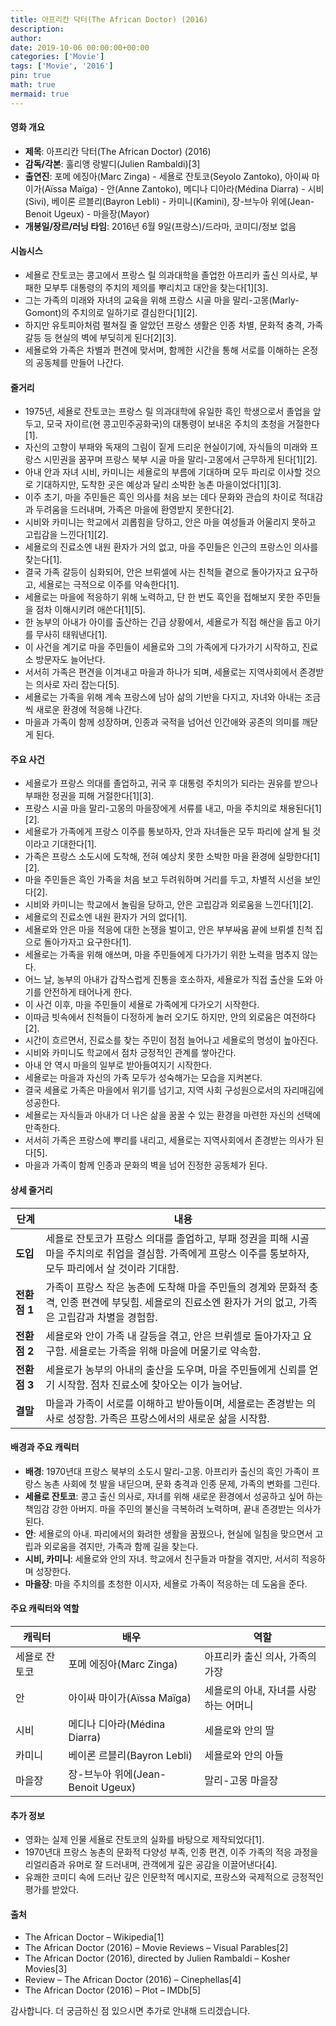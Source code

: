 ```yaml
---
title: 아프리칸 닥터(The African Doctor) (2016)
description: 
author: 
date: 2019-10-06 00:00:00+00:00
categories: ['Movie']
tags: ['Movie', '2016']
pin: true
math: true
mermaid: true
---
```

#### 영화 개요

- **제목**: 아프리칸 닥터(The African Doctor) (2016)  
- **감독/각본**: 훌리앵 랑발디(Julien Rambaldi)[3]  
- **출연진**: 포메 에징아(Marc Zinga) - 세욜로 잔토코(Seyolo Zantoko), 아이싸 마이가(Aïssa Maïga) - 안(Anne Zantoko), 메디나 디아라(Médina Diarra) - 시비(Sivi), 베이론 르블리(Bayron Lebli) - 카미니(Kamini), 장-브누아 위에(Jean-Benoit Ugeux) - 마을장(Mayor)  
- **개봉일/장르/러닝 타임**: 2016년 6월 9일(프랑스)/드라마, 코미디/정보 없음  

#### 시놉시스

- 세욜로 잔토코는 콩고에서 프랑스 릴 의과대학을 졸업한 아프리카 출신 의사로, 부패한 모부투 대통령의 주치의 제의를 뿌리치고 대안을 찾는다[1][3].
- 그는 가족의 미래와 자녀의 교육을 위해 프랑스 시골 마을 말리-고몽(Marly-Gomont)의 주치의로 일하기로 결심한다[1][2].
- 하지만 유토피아처럼 펼쳐질 줄 알았던 프랑스 생활은 인종 차별, 문화적 충격, 가족 갈등 등 현실의 벽에 부딪히게 된다[2][3].
- 세욜로와 가족은 차별과 편견에 맞서며, 함께한 시간을 통해 서로를 이해하는 온정의 공동체를 만들어 나간다.

#### 줄거리

- 1975년, 세욜로 잔토코는 프랑스 릴 의과대학에 유일한 흑인 학생으로서 졸업을 앞두고, 모국 자이르(현 콩고민주공화국)의 대통령이 보내온 주치의 초청을 거절한다[1].
- 자신의 고향이 부패와 독재의 그림이 짙게 드리운 현실이기에, 자식들의 미래와 프랑스 시민권을 꿈꾸며 프랑스 북부 시골 마을 말리-고몽에서 근무하게 된다[1][2].
- 아내 안과 자녀 시비, 카미니는 세욜로의 부름에 기대하며 모두 파리로 이사할 것으로 기대하지만, 도착한 곳은 예상과 달리 소박한 농촌 마을이었다[1][3].
- 이주 초기, 마을 주민들은 흑인 의사를 처음 보는 데다 문화와 관습의 차이로 적대감과 두려움을 드러내며, 가족은 마을에 환영받지 못한다[2].
- 시비와 카미니는 학교에서 괴롭힘을 당하고, 안은 마을 여성들과 어울리지 못하고 고립감을 느낀다[1][2].
- 세욜로의 진료소엔 내원 환자가 거의 없고, 마을 주민들은 인근의 프랑스인 의사를 찾는다[1].
- 결국 가족 갈등이 심화되어, 안은 브뤼셀에 사는 친척들 곁으로 돌아가자고 요구하고, 세욜로는 극적으로 이주를 약속한다[1].
- 세욜로는 마을에 적응하기 위해 노력하고, 단 한 번도 흑인을 접해보지 못한 주민들을 점차 이해시키려 애쓴다[1][5].
- 한 농부의 아내가 아이를 출산하는 긴급 상황에서, 세욜로가 직접 해산을 돕고 아기를 무사히 태워낸다[1].
- 이 사건을 계기로 마을 주민들이 세욜로와 그의 가족에게 다가가기 시작하고, 진료소 방문자도 늘어난다.
- 서서히 가족은 편견을 이겨내고 마을과 하나가 되며, 세욜로는 지역사회에서 존경받는 의사로 자리 잡는다[5].
- 세욜로는 가족을 위해 계속 프랑스에 남아 삶의 기반을 다지고, 자녀와 아내는 조금씩 새로운 환경에 적응해 나간다.
- 마을과 가족이 함께 성장하며, 인종과 국적을 넘어선 인간애와 공존의 의미를 깨닫게 된다.

#### 주요 사건

- 세욜로가 프랑스 의대를 졸업하고, 귀국 후 대통령 주치의가 되라는 권유를 받으나 부패한 정권을 피해 거절한다[1][3].
- 프랑스 시골 마을 말리-고몽의 마을장에게 서류를 내고, 마을 주치의로 채용된다[1][2].
- 세욜로가 가족에게 프랑스 이주를 통보하자, 안과 자녀들은 모두 파리에 살게 될 것이라고 기대한다[1].
- 가족은 프랑스 소도시에 도착해, 전혀 예상치 못한 소박한 마을 환경에 실망한다[1][2].
- 마을 주민들은 흑인 가족을 처음 보고 두려워하며 거리를 두고, 차별적 시선을 보인다[2].
- 시비와 카미니는 학교에서 놀림을 당하고, 안은 고립감과 외로움을 느낀다[1][2].
- 세욜로의 진료소엔 내원 환자가 거의 없다[1].
- 세욜로와 안은 마을 적응에 대한 논쟁을 벌이고, 안은 부부싸움 끝에 브뤼셀 친척 집으로 돌아가자고 요구한다[1].
- 세욜로는 가족을 위해 애쓰며, 마을 주민들에게 다가가기 위한 노력을 멈추지 않는다.
- 어느 날, 농부의 아내가 갑작스럽게 진통을 호소하자, 세욜로가 직접 출산을 도와 아기를 안전하게 태어나게 한다.
- 이 사건 이후, 마을 주민들이 세욜로 가족에게 다가오기 시작한다.
- 이따금 빗속에서 친척들이 다정하게 놀러 오기도 하지만, 안의 외로움은 여전하다[2].
- 시간이 흐르면서, 진료소를 찾는 주민이 점점 늘어나고 세욜로의 명성이 높아진다.
- 시비와 카미니도 학교에서 점차 긍정적인 관계를 쌓아간다.
- 아내 안 역시 마을의 일부로 받아들여지기 시작한다.
- 세욜로는 마을과 자신의 가족 모두가 성숙해가는 모습을 지켜본다.
- 결국 세욜로 가족은 마을에서 위기를 넘기고, 지역 사회 구성원으로서의 자리매김에 성공한다.
- 세욜로는 자식들과 아내가 더 나은 삶을 꿈꿀 수 있는 환경을 마련한 자신의 선택에 만족한다.
- 서서히 가족은 프랑스에 뿌리를 내리고, 세욜로는 지역사회에서 존경받는 의사가 된다[5].
- 마을과 가족이 함께 인종과 문화의 벽을 넘어 진정한 공동체가 된다.

#### 상세 줄거리

| **단계** | **내용** |
|----------|----------|
| **도입** | 세욜로 잔토코가 프랑스 의대를 졸업하고, 부패 정권을 피해 시골 마을 주치의로 취업을 결심함. 가족에게 프랑스 이주를 통보하자, 모두 파리에서 살 것이라 기대함. |
| **전환점 1** | 가족이 프랑스 작은 농촌에 도착해 마을 주민들의 경계와 문화적 충격, 인종 편견에 부딪힘. 세욜로의 진료소엔 환자가 거의 없고, 가족은 고립감과 차별을 경험함. |
| **전환점 2** | 세욜로와 안이 가족 내 갈등을 겪고, 안은 브뤼셀로 돌아가자고 요구함. 세욜로는 가족을 위해 마을에 머물기로 약속함. |
| **전환점 3** | 세욜로가 농부의 아내의 출산을 도우며, 마을 주민들에게 신뢰를 얻기 시작함. 점차 진료소에 찾아오는 이가 늘어남. |
| **결말** | 마을과 가족이 서로를 이해하고 받아들이며, 세욜로는 존경받는 의사로 성장함. 가족은 프랑스에서의 새로운 삶을 시작함. |

#### 배경과 주요 캐릭터

- **배경**: 1970년대 프랑스 북부의 소도시 말리-고몽. 아프리카 출신의 흑인 가족이 프랑스 농촌 사회에 첫 발을 내딛으며, 문화 충격과 인종 문제, 가족의 변화를 그린다.
- **세욜로 잔토코**: 콩고 출신 의사로, 자녀를 위해 새로운 환경에서 성공하고 싶어 하는 책임감 강한 아버지. 마을 주민의 불신을 극복하려 노력하며, 끝내 존경받는 의사가 된다.
- **안**: 세욜로의 아내. 파리에서의 화려한 생활을 꿈꿨으나, 현실에 일침을 맞으면서 고립과 외로움을 겪지만, 가족과 함께 길을 찾는다.
- **시비, 카미니**: 세욜로와 안의 자녀. 학교에서 친구들과 마찰을 겪지만, 서서히 적응하며 성장한다.
- **마을장**: 마을 주치의를 초청한 이시자, 세욜로 가족이 적응하는 데 도움을 준다.

#### 주요 캐릭터와 역할

| **캐릭터**  | **배우**               | **역할**                          |
|-------------|------------------------|-----------------------------------|
| 세욜로 잔토코   | 포메 에징아(Marc Zinga)     | 아프리카 출신 의사, 가족의 가장          |
| 안           | 아이싸 마이가(Aïssa Maïga)    | 세욜로의 아내, 자녀를 사랑하는 어머니     |
| 시비         | 메디나 디아라(Médina Diarra)  | 세욜로와 안의 딸                  |
| 카미니       | 베이론 르블리(Bayron Lebli)   | 세욜로와 안의 아들                 |
| 마을장       | 장-브누아 위에(Jean-Benoit Ugeux) | 말리-고몽 마을장                  |

#### 추가 정보

- 영화는 실제 인물 세욜로 잔토코의 실화를 바탕으로 제작되었다[1].
- 1970년대 프랑스 농촌의 문화적 다양성 부족, 인종 편견, 이주 가족의 적응 과정을 리얼리즘과 유머로 잘 드러내며, 관객에게 깊은 공감을 이끌어낸다[4].
- 유쾌한 코미디 속에 드러난 깊은 인문학적 메시지로, 프랑스와 국제적으로 긍정적인 평가를 받았다.

#### 출처

- The African Doctor – Wikipedia[1]
- The African Doctor (2016) – Movie Reviews – Visual Parables[2]
- The African Doctor (2016), directed by Julien Rambaldi – Kosher Movies[3]
- Review – The African Doctor (2016) – Cinephellas[4]
- The African Doctor (2016) – Plot – IMDb[5]

감사합니다. 더 궁금하신 점 있으시면 추가로 안내해 드리겠습니다.
